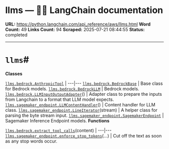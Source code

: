 # llms — 🦜🔗 LangChain  documentation

**URL:** https://python.langchain.com/api_reference/aws/llms.html
**Word Count:** 49
**Links Count:** 94
**Scraped:** 2025-07-21 08:44:55
**Status:** completed

---

# `llms`\#

**Classes**

[`llms.bedrock.AnthropicTool`](https://python.langchain.com/api_reference/aws/llms/langchain_aws.llms.bedrock.AnthropicTool.html#langchain_aws.llms.bedrock.AnthropicTool "langchain_aws.llms.bedrock.AnthropicTool") |    ---|---   [`llms.bedrock.BedrockBase`](https://python.langchain.com/api_reference/aws/llms/langchain_aws.llms.bedrock.BedrockBase.html#langchain_aws.llms.bedrock.BedrockBase "langchain_aws.llms.bedrock.BedrockBase") | Base class for Bedrock models.   [`llms.bedrock.BedrockLLM`](https://python.langchain.com/api_reference/aws/llms/langchain_aws.llms.bedrock.BedrockLLM.html#langchain_aws.llms.bedrock.BedrockLLM "langchain_aws.llms.bedrock.BedrockLLM") | Bedrock models.   [`llms.bedrock.LLMInputOutputAdapter`](https://python.langchain.com/api_reference/aws/llms/langchain_aws.llms.bedrock.LLMInputOutputAdapter.html#langchain_aws.llms.bedrock.LLMInputOutputAdapter "langchain_aws.llms.bedrock.LLMInputOutputAdapter")\(\) | Adapter class to prepare the inputs from Langchain to a format that LLM model expects.   [`llms.sagemaker_endpoint.LLMContentHandler`](https://python.langchain.com/api_reference/aws/llms/langchain_aws.llms.sagemaker_endpoint.LLMContentHandler.html#langchain_aws.llms.sagemaker_endpoint.LLMContentHandler "langchain_aws.llms.sagemaker_endpoint.LLMContentHandler")\(\) | Content handler for LLM class.   [`llms.sagemaker_endpoint.LineIterator`](https://python.langchain.com/api_reference/aws/llms/langchain_aws.llms.sagemaker_endpoint.LineIterator.html#langchain_aws.llms.sagemaker_endpoint.LineIterator "langchain_aws.llms.sagemaker_endpoint.LineIterator")\(stream\) | A helper class for parsing the byte stream input.   [`llms.sagemaker_endpoint.SagemakerEndpoint`](https://python.langchain.com/api_reference/aws/llms/langchain_aws.llms.sagemaker_endpoint.SagemakerEndpoint.html#langchain_aws.llms.sagemaker_endpoint.SagemakerEndpoint "langchain_aws.llms.sagemaker_endpoint.SagemakerEndpoint") | Sagemaker Inference Endpoint models.      **Functions**

[`llms.bedrock.extract_tool_calls`](https://python.langchain.com/api_reference/aws/llms/langchain_aws.llms.bedrock.extract_tool_calls.html#langchain_aws.llms.bedrock.extract_tool_calls "langchain_aws.llms.bedrock.extract_tool_calls")\(content\) |    ---|---   [`llms.sagemaker_endpoint.enforce_stop_tokens`](https://python.langchain.com/api_reference/aws/llms/langchain_aws.llms.sagemaker_endpoint.enforce_stop_tokens.html#langchain_aws.llms.sagemaker_endpoint.enforce_stop_tokens "langchain_aws.llms.sagemaker_endpoint.enforce_stop_tokens")\(...\) | Cut off the text as soon as any stop words occur.